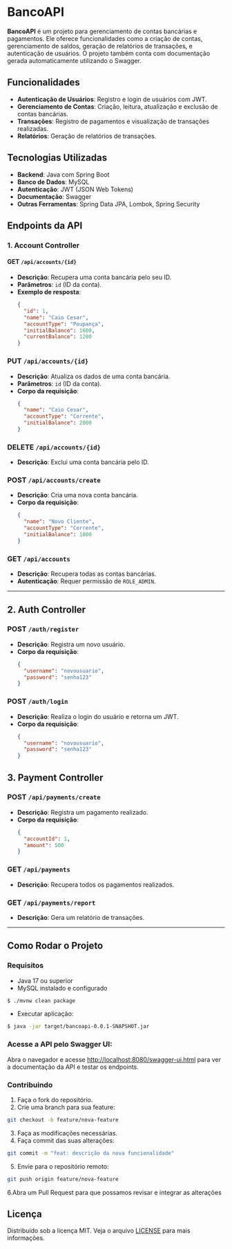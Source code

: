 # BancoAPI

**BancoAPI** é um projeto para gerenciamento de contas bancárias e pagamentos. Ele oferece funcionalidades como a criação de contas, gerenciamento de saldos, geração de relatórios de transações, e autenticação de usuários. O projeto também conta com documentação gerada automaticamente utilizando o Swagger.

## Funcionalidades

- **Autenticação de Usuários**: Registro e login de usuários com JWT.
- **Gerenciamento de Contas**: Criação, leitura, atualização e exclusão de contas bancárias.
- **Transações**: Registro de pagamentos e visualização de transações realizadas.
- **Relatórios**: Geração de relatórios de transações.

## Tecnologias Utilizadas

- **Backend**: Java com Spring Boot
- **Banco de Dados**: MySQL
- **Autenticação**: JWT (JSON Web Tokens)
- **Documentação**: Swagger
- **Outras Ferramentas**: Spring Data JPA, Lombok, Spring Security

## Endpoints da API

### 1. **Account Controller**

#### GET `/api/accounts/{id}`
- **Descrição**: Recupera uma conta bancária pelo seu ID.
- **Parâmetros**: `id` (ID da conta).
- **Exemplo de resposta**:
  ```json
  {
    "id": 1,
    "name": "Caio Cesar",
    "accountType": "Poupança",
    "initialBalance": 1600,
    "currentBalance": 1200
  }

### PUT `/api/accounts/{id}`
- **Descrição**: Atualiza os dados de uma conta bancária.
- **Parâmetros**: `id` (ID da conta).
- **Corpo da requisição**:
  ```json
  {
    "name": "Caio Cesar",
    "accountType": "Corrente",
    "initialBalance": 2000
  }

### DELETE `/api/accounts/{id}`
- **Descrição**: Exclui uma conta bancária pelo ID.

### POST `/api/accounts/create`
- **Descrição**: Cria uma nova conta bancária.
- **Corpo da requisição**:
  ```json
  {
    "name": "Novo Cliente",
    "accountType": "Corrente",
    "initialBalance": 1000
  }

### GET `/api/accounts`
- **Descrição**: Recupera todas as contas bancárias.
- **Autenticação**: Requer permissão de `ROLE_ADMIN`.

---

## 2. Auth Controller

### POST `/auth/register`
- **Descrição**: Registra um novo usuário.
- **Corpo da requisição**:
  ```json
  {
    "username": "novousuario",
    "password": "senha123"
  }

### POST `/auth/login`
- **Descrição**: Realiza o login do usuário e retorna um JWT.
- **Corpo da requisição**:
  ```json
  {
    "username": "novousuario",
    "password": "senha123"
  }

## 3. Payment Controller

### POST `/api/payments/create`
- **Descrição**: Registra um pagamento realizado.
- **Corpo da requisição**:
  ```json
  {
    "accountId": 1,
    "amount": 500
  }

### GET `/api/payments`
- **Descrição**: Recupera todos os pagamentos realizados.

### GET `/api/payments/report`
- **Descrição**: Gera um relatório de transações.

---

## Como Rodar o Projeto

### Requisitos
- Java 17 ou superior
- MySQL instalado e configurado

```bash 
$ ./mvnw clean package
```
- Executar aplicação:

```bash 
$ java -jar target/bancoapi-0.0.1-SNAPSHOT.jar
```

### Acesse a API pelo Swagger UI:
Abra o navegador e acesse [http://localhost:8080/swagger-ui.html](http://localhost:8080/swagger-ui.html) para ver a documentação da API e testar os endpoints.

### Contribuindo
1. Faça o fork do repositório.
2. Crie uma branch para sua feature:
```bash
git checkout -b feature/nova-feature
```
3. Faça as modificações necessárias.
4. Faça commit das suas alterações:
```bash
git commit -m "feat: descrição da nova funcionalidade"
```
5. Envie para o repositório remoto:
```bash
git push origin feature/nova-feature
```
6.Abra um Pull Request para que possamos revisar e integrar as alterações

## Licença

Distribuído sob a licença MIT. Veja o arquivo [LICENSE](LICENSE) para mais informações.